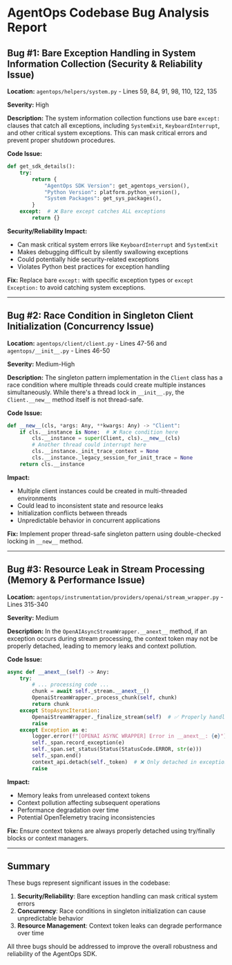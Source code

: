 # AgentOps Codebase Bug Analysis Report

## Bug #1: Bare Exception Handling in System Information Collection (Security & Reliability Issue)

**Location:** `agentops/helpers/system.py` - Lines 59, 84, 91, 98, 110, 122, 135

**Severity:** High

**Description:**
The system information collection functions use bare `except:` clauses that catch all exceptions, including `SystemExit`, `KeyboardInterrupt`, and other critical system exceptions. This can mask critical errors and prevent proper shutdown procedures.

**Code Issue:**
```python
def get_sdk_details():
    try:
        return {
            "AgentOps SDK Version": get_agentops_version(),
            "Python Version": platform.python_version(),
            "System Packages": get_sys_packages(),
        }
    except:  # ❌ Bare except catches ALL exceptions
        return {}
```

**Security/Reliability Impact:**
- Can mask critical system errors like `KeyboardInterrupt` and `SystemExit`
- Makes debugging difficult by silently swallowing exceptions
- Could potentially hide security-related exceptions
- Violates Python best practices for exception handling

**Fix:**
Replace bare `except:` with specific exception types or `except Exception:` to avoid catching system exceptions.

---

## Bug #2: Race Condition in Singleton Client Initialization (Concurrency Issue)

**Location:** `agentops/client/client.py` - Lines 47-56 and `agentops/__init__.py` - Lines 46-50

**Severity:** Medium-High

**Description:**
The singleton pattern implementation in the `Client` class has a race condition where multiple threads could create multiple instances simultaneously. While there's a thread lock in `__init__.py`, the `Client.__new__` method itself is not thread-safe.

**Code Issue:**
```python
def __new__(cls, *args: Any, **kwargs: Any) -> "Client":
    if cls.__instance is None:  # ❌ Race condition here
        cls.__instance = super(Client, cls).__new__(cls)
        # Another thread could interrupt here
        cls.__instance._init_trace_context = None
        cls.__instance._legacy_session_for_init_trace = None
    return cls.__instance
```

**Impact:**
- Multiple client instances could be created in multi-threaded environments
- Could lead to inconsistent state and resource leaks
- Initialization conflicts between threads
- Unpredictable behavior in concurrent applications

**Fix:**
Implement proper thread-safe singleton pattern using double-checked locking in `__new__` method.

---

## Bug #3: Resource Leak in Stream Processing (Memory & Performance Issue)

**Location:** `agentops/instrumentation/providers/openai/stream_wrapper.py` - Lines 315-340

**Severity:** Medium

**Description:**
In the `OpenAIAsyncStreamWrapper.__anext__` method, if an exception occurs during stream processing, the context token may not be properly detached, leading to memory leaks and context pollution.

**Code Issue:**
```python
async def __anext__(self) -> Any:
    try:
        # ... processing code ...
        chunk = await self._stream.__anext__()
        OpenaiStreamWrapper._process_chunk(self, chunk)
        return chunk
    except StopAsyncIteration:
        OpenaiStreamWrapper._finalize_stream(self)  # ✅ Properly handled
        raise
    except Exception as e:
        logger.error(f"[OPENAI ASYNC WRAPPER] Error in __anext__: {e}")
        self._span.record_exception(e)
        self._span.set_status(Status(StatusCode.ERROR, str(e)))
        self._span.end()
        context_api.detach(self._token)  # ❌ Only detached in exception case
        raise
```

**Impact:**
- Memory leaks from unreleased context tokens
- Context pollution affecting subsequent operations
- Performance degradation over time
- Potential OpenTelemetry tracing inconsistencies

**Fix:**
Ensure context tokens are always properly detached using try/finally blocks or context managers.

---

## Summary

These bugs represent significant issues in the codebase:

1. **Security/Reliability**: Bare exception handling can mask critical system errors
2. **Concurrency**: Race conditions in singleton initialization can cause unpredictable behavior
3. **Resource Management**: Context token leaks can degrade performance over time

All three bugs should be addressed to improve the overall robustness and reliability of the AgentOps SDK.